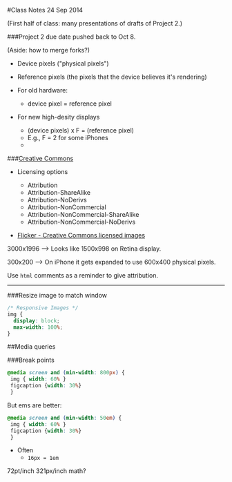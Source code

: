 #Class Notes 24 Sep 2014



(First half of class: many presentations of drafts of Project 2.)

###Project 2 due date pushed back to Oct 8.

(Aside: how to merge forks?) 





* Device pixels ("physical pixels")
* Reference pixels (the pixels that the device believes it's rendering)

* For old hardware:
  * device pixel = reference pixel

* For new high-desity displays
  * (device pixels) x F = (reference pixel)
  * E.g., F = 2 for some iPhones
  * 


###[Creative Commons](https://creativecommons.org/)

* Licensing options
  * Attribution 
  * Attribution-ShareAlike 
  * Attribution-NoDerivs 
  * Attribution-NonCommercial 
  * Attribution-NonCommercial-ShareAlike 
  * Attribution-NonCommercial-NoDerivs 

* [Flicker - Creative Commons licensed images](https://www.flickr.com/creativecommons/)



3000x1996  -->  Looks like 1500x998 on Retina display.

300x200  -->  On iPhone it gets expanded to use 600x400 physical pixels.


Use `html` comments as a reminder to give attribution.

----

###Resize image to match window

```CSS
/* Responsive Images */
img {
  display: block;
  max-width: 100%;
}
```

##Media queries


###Break points

```CSS
@media screen and (min-width: 800px) {
 img { width: 60% }
 figcaption {width: 30%}
 }
```

But ems are better: 

```CSS
@media screen and (min-width: 50em) {
 img { width: 60% }
 figcaption {width: 30%}
 }
```

* Often
  * `16px = 1em`

72pt/inch
321px/inch
math?






